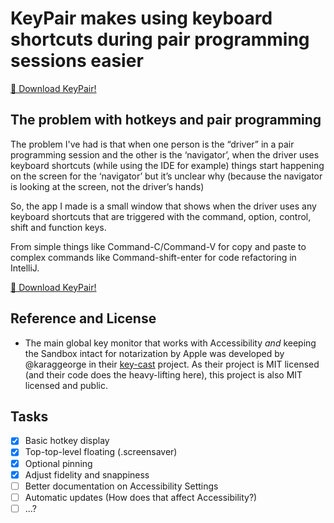 # KeyPair makes using keyboard shortcuts during pair programming sessions easier

[🎁 Download KeyPair!](https://github.com/akaalias/keypair/releases/latest/download/KeyPair.dmg)

## The problem with hotkeys and pair programming
The problem I've had is that when one person is the “driver” in a pair programming session and the other is the ‘navigator’, when the driver uses keyboard shortcuts (while using the IDE for example) things start happening on the screen for the ‘navigator’ but it’s unclear why (because the navigator is looking at the screen, not the driver’s hands)

So, the app I made is a small window that shows when the driver uses any keyboard shortcuts that are triggered with the command, option, control, shift and function keys. 

From simple things like Command-C/Command-V for copy and paste to complex commands like Command-shift-enter for code refactoring in IntelliJ. 

[🎁 Download KeyPair!](https://github.com/akaalias/keypair/releases/latest/download/KeyPair.dmg)

## Reference and License
- The main global key monitor that works with Accessibility _and_ keeping the Sandbox intact for notarization by Apple was developed by @karaggeorge in their [key-cast](https://github.com/karaggeorge/macos-key-cast/blob/master/Sources/key-cast/KeyCast.swift) project. As their project is MIT licensed (and their code does the heavy-lifting here), this project is also MIT licensed and public.

## Tasks

- [x] Basic hotkey display
- [x] Top-top-level floating (.screensaver)
- [x] Optional pinning
- [x] Adjust fidelity and snappiness
- [ ] Better documentation on Accessibility Settings
- [ ] Automatic updates (How does that affect Accessibility?)
- [ ] ...?
